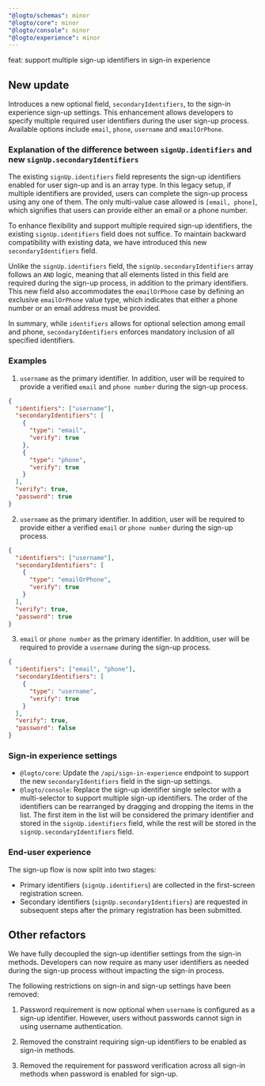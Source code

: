 ```yaml
---
"@logto/schemas": minor
"@logto/core": minor
"@logto/console": minor
"@logto/experience": minor
---
```


feat: support multiple sign-up identifiers in sign-in experience

## New update

Introduces a new optional field, `secondaryIdentifiers`, to the sign-in experience sign-up settings. This enhancement allows developers to specify multiple required user identifiers during the user sign-up process. Available options include `email`, `phone`, `username` and `emailOrPhone`.

### Explanation of the difference between `signUp.identifiers` and new `signUp.secondaryIdentifiers`

The existing `signUp.identifiers` field represents the sign-up identifiers enabled for user sign-up and is an array type. In this legacy setup, if multiple identifiers are provided, users can complete the sign-up process using any one of them. The only multi-value case allowed is `[email, phone]`, which signifies that users can provide either an email or a phone number.

To enhance flexibility and support multiple required sign-up identifiers, the existing `signUp.identifiers` field does not suffice. To maintain backward compatibility with existing data, we have introduced this new `secondaryIdentifiers` field.

Unlike the `signUp.identifiers` field, the `signUp.secondaryIdentifiers` array follows an `AND` logic, meaning that all elements listed in this field are required during the sign-up process, in addition to the primary identifiers. This new field also accommodates the `emailOrPhone` case by defining an exclusive `emailOrPhone` value type, which indicates that either a phone number or an email address must be provided.

In summary, while `identifiers` allows for optional selection among email and phone, `secondaryIdentifiers` enforces mandatory inclusion of all specified identifiers.

### Examples

1. `username` as the primary identifier. In addition, user will be required to provide a verified `email` and `phone number` during the sign-up process.

```json
{
  "identifiers": ["username"],
  "secondaryIdentifiers": [
    {
      "type": "email",
      "verify": true
    },
    {
      "type": "phone",
      "verify": true
    }
  ],
  "verify": true,
  "password": true
}
```

2. `username` as the primary identifier. In addition, user will be required to provide either a verified `email` or `phone number` during the sign-up process.

```json
{
  "identifiers": ["username"],
  "secondaryIdentifiers": [
    {
      "type": "emailOrPhone",
      "verify": true
    }
  ],
  "verify": true,
  "password": true
}
```

3. `email` or `phone number` as the primary identifier. In addition, user will be required to provide a `username` during the sign-up process.

```json
{
  "identifiers": ["email", "phone"],
  "secondaryIdentifiers": [
    {
      "type": "username",
      "verify": true
    }
  ],
  "verify": true,
  "password": false
}
```

### Sign-in experience settings

- `@logto/core`: Update the `/api/sign-in-experience` endpoint to support the new `secondaryIdentifiers` field in the sign-up settings.
- `@logto/console`: Replace the sign-up identifier single selector with a multi-selector to support multiple sign-up identifiers. The order of the identifiers can be rearranged by dragging and dropping the items in the list. The first item in the list will be considered the primary identifier and stored in the `signUp.identifiers` field, while the rest will be stored in the `signUp.secondaryIdentifiers` field.

### End-user experience

The sign-up flow is now split into two stages:

- Primary identifiers (`signUp.identifiers`) are collected in the first-screen registration screen.
- Secondary identifiers (`signUp.secondaryIdentifiers`) are requested in subsequent steps after the primary registration has been submitted.

## Other refactors

We have fully decoupled the sign-up identifier settings from the sign-in methods. Developers can now require as many user identifiers as needed during the sign-up process without impacting the sign-in process.

The following restrictions on sign-in and sign-up settings have been removed:

1. Password requirement is now optional when `username` is configured as a sign-up identifier. However, users without passwords cannot sign in using username authentication.

2. Removed the constraint requiring sign-up identifiers to be enabled as sign-in methods.

3. Removed the requirement for password verification across all sign-in methods when password is enabled for sign-up.
